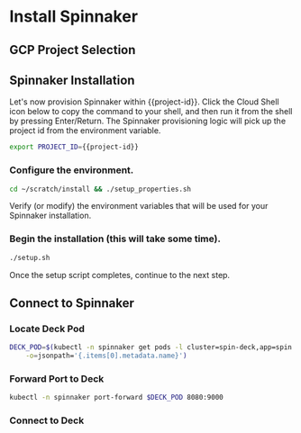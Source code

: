 # Install Spinnaker

## GCP Project Selection

<walkthrough-project-billing-setup>
</walkthrough-project-billing-setup>

## Spinnaker Installation

Let's now provision Spinnaker within {{project-id}}. Click the Cloud Shell icon below to copy the command to your shell, and then run it from the shell by pressing Enter/Return. The Spinnaker provisioning logic will pick up the project id from the environment variable.

```bash
export PROJECT_ID={{project-id}}
```

### Configure the environment.

```bash
cd ~/scratch/install && ./setup_properties.sh
```

Verify (or modify) the environment variables that will be used for your Spinnaker installation.

<walkthrough-editor-open-file
    filePath="scratch/install/properties"
    text="Open properties file">
</walkthrough-editor-open-file>

### Begin the installation (this will take some time).

```bash
./setup.sh
```

Once the setup script completes, continue to the next step.

## Connect to Spinnaker

### Locate Deck Pod

```bash
DECK_POD=$(kubectl -n spinnaker get pods -l cluster=spin-deck,app=spin \
    -o=jsonpath='{.items[0].metadata.name}')
```

### Forward Port to Deck

```bash
kubectl -n spinnaker port-forward $DECK_POD 8080:9000
```

### Connect to Deck

<walkthrough-spotlight-pointer
    spotlightId="devshell-web-preview-button"
    text="Connect to Spinnaker via 'Preview on port 8080'">
</walkthrough-spotlight-pointer>

